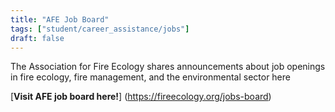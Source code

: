 ```yaml
---
title: "AFE Job Board"
tags: ["student/career_assistance/jobs"]
draft: false
---
```


The Association for Fire Ecology shares announcements about job openings in fire ecology, fire management, and the environmental sector here

[**Visit AFE job board here!**] (https://fireecology.org/jobs-board)

